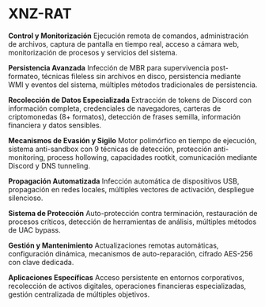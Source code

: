 # XNZ-RAT

**Control y Monitorización**
Ejecución remota de comandos, administración de archivos, captura de pantalla en tiempo real, acceso a cámara web, monitorización de procesos y servicios del sistema.

**Persistencia Avanzada**
Infección de MBR para supervivencia post-formateo, técnicas fileless sin archivos en disco, persistencia mediante WMI y eventos del sistema, múltiples métodos tradicionales de persistencia.

**Recolección de Datos Especializada**
Extracción de tokens de Discord con información completa, credenciales de navegadores, carteras de criptomonedas (8+ formatos), detección de frases semilla, información financiera y datos sensibles.

**Mecanismos de Evasión y Sigilo**
Motor polimórfico en tiempo de ejecución, sistema anti-sandbox con 9 técnicas de detección, protección anti-monitoring, process hollowing, capacidades rootkit, comunicación mediante Discord y DNS tunneling.

**Propagación Automatizada**
Infección automática de dispositivos USB, propagación en redes locales, múltiples vectores de activación, despliegue silencioso.

**Sistema de Protección**
Auto-protección contra terminación, restauración de procesos críticos, detección de herramientas de análisis, múltiples métodos de UAC bypass.

**Gestión y Mantenimiento**
Actualizaciones remotas automáticas, configuración dinámica, mecanismos de auto-reparación, cifrado AES-256 con clave dedicada.

**Aplicaciones Específicas**
Acceso persistente en entornos corporativos, recolección de activos digitales, operaciones financieras especializadas, gestión centralizada de múltiples objetivos.

